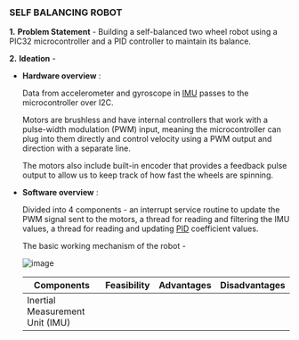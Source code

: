 ### SELF BALANCING ROBOT

__1.__   __Problem Statement__ - 
Building a self-balanced two wheel robot using a PIC32 microcontroller and a PID controller to maintain its balance.

__2.__   __Ideation__ - 
* __Hardware overview__ :

  Data from accelerometer and gyroscope in [IMU](https://en.wikipedia.org/wiki/Inertial_measurement_unit) passes to the microcontroller over I2C.

  Motors are brushless and have internal controllers that work with a pulse-width modulation (PWM) input, meaning the microcontroller can plug into them directly and control velocity using a PWM output and direction with a separate line.
  
  The motors also include built-in encoder that provides a feedback pulse output to allow us to keep track of how fast the wheels are spinning.
  
* __Software overview__ :

  Divided into 4 components - an interrupt service routine to update the PWM signal sent to the motors, a thread for reading and filtering the IMU values, a thread for reading and updating [PID](https://en.wikipedia.org/wiki/PID_controller) coefficient values.
  
  The basic working mechanism of the robot - 
  
  ![image](https://people.ece.cornell.edu/land/courses/ece4760/FinalProjects/f2018/amm452_fb262/amm452_fb262/amm452_fb262/images/overview_controlLoop.png)
  
  Components | Feasibility | Advantages | Disadvantages
  -----------| ----------- | ---------- | -------------
  Inertial Measurement Unit (IMU) | 
